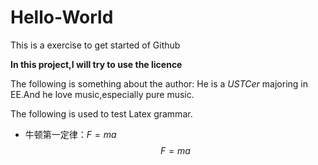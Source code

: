 <script type="text/javascript" async src="https://cdn.mathjax.org/mathjax/latest/MathJax.js?config=TeX-MML-AM_CHTML"> </script>
# Hello-World
This is a exercise to get started of Github

**In this project,I will try to use the licence**

The following is something about the author:
He is a *USTCer* majoring in EE.And he love music,especially pure music.

The following is used to test Latex grammar.

* 牛顿第一定律：$F=ma$ 
$$F=ma$$
